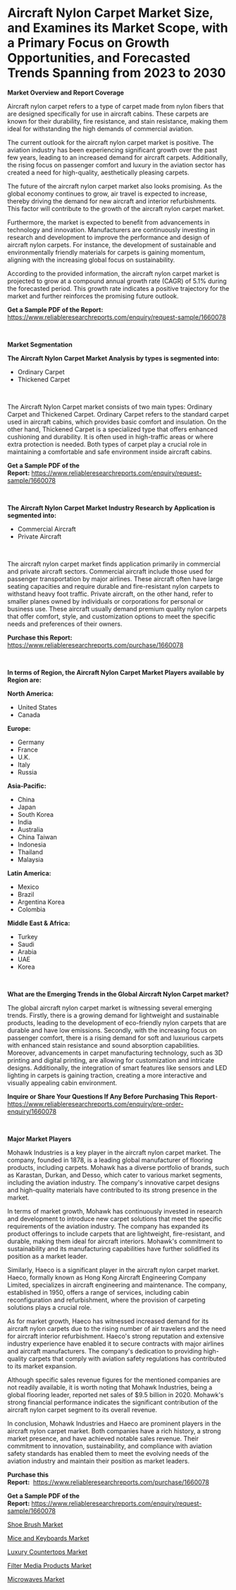 <p><h1>Aircraft Nylon Carpet Market Size, and Examines its Market Scope, with a Primary Focus on Growth Opportunities, and Forecasted Trends Spanning from 2023 to 2030</h1></p><p><strong>Market Overview and Report Coverage</strong></p>
<p><p>Aircraft nylon carpet refers to a type of carpet made from nylon fibers that are designed specifically for use in aircraft cabins. These carpets are known for their durability, fire resistance, and stain resistance, making them ideal for withstanding the high demands of commercial aviation.</p><p>The current outlook for the aircraft nylon carpet market is positive. The aviation industry has been experiencing significant growth over the past few years, leading to an increased demand for aircraft carpets. Additionally, the rising focus on passenger comfort and luxury in the aviation sector has created a need for high-quality, aesthetically pleasing carpets.</p><p>The future of the aircraft nylon carpet market also looks promising. As the global economy continues to grow, air travel is expected to increase, thereby driving the demand for new aircraft and interior refurbishments. This factor will contribute to the growth of the aircraft nylon carpet market.</p><p>Furthermore, the market is expected to benefit from advancements in technology and innovation. Manufacturers are continuously investing in research and development to improve the performance and design of aircraft nylon carpets. For instance, the development of sustainable and environmentally friendly materials for carpets is gaining momentum, aligning with the increasing global focus on sustainability.</p><p>According to the provided information, the aircraft nylon carpet market is projected to grow at a compound annual growth rate (CAGR) of 5.1% during the forecasted period. This growth rate indicates a positive trajectory for the market and further reinforces the promising future outlook.</p></p>
<p><strong>Get a Sample PDF of the Report:</strong> <a href="https://www.reliableresearchreports.com/enquiry/request-sample/1660078">https://www.reliableresearchreports.com/enquiry/request-sample/1660078</a></p>
<p>&nbsp;</p>
<p><strong>Market Segmentation</strong></p>
<p><strong>The Aircraft Nylon Carpet Market Analysis by types is segmented into:</strong></p>
<p><ul><li>Ordinary Carpet</li><li>Thickened Carpet</li></ul></p>
<p>&nbsp;</p>
<p><p>The Aircraft Nylon Carpet market consists of two main types: Ordinary Carpet and Thickened Carpet. Ordinary Carpet refers to the standard carpet used in aircraft cabins, which provides basic comfort and insulation. On the other hand, Thickened Carpet is a specialized type that offers enhanced cushioning and durability. It is often used in high-traffic areas or where extra protection is needed. Both types of carpet play a crucial role in maintaining a comfortable and safe environment inside aircraft cabins.</p></p>
<p><strong>Get a Sample PDF of the Report:</strong>&nbsp;<a href="https://www.reliableresearchreports.com/enquiry/request-sample/1660078">https://www.reliableresearchreports.com/enquiry/request-sample/1660078</a></p>
<p>&nbsp;</p>
<p><strong>The Aircraft Nylon Carpet Market Industry Research by Application is segmented into:</strong></p>
<p><ul><li>Commercial Aircraft</li><li>Private Aircraft</li></ul></p>
<p>&nbsp;</p>
<p><p>The aircraft nylon carpet market finds application primarily in commercial and private aircraft sectors. Commercial aircraft include those used for passenger transportation by major airlines. These aircraft often have large seating capacities and require durable and fire-resistant nylon carpets to withstand heavy foot traffic. Private aircraft, on the other hand, refer to smaller planes owned by individuals or corporations for personal or business use. These aircraft usually demand premium quality nylon carpets that offer comfort, style, and customization options to meet the specific needs and preferences of their owners.</p></p>
<p><strong>Purchase this Report:</strong>&nbsp; <a href="https://www.reliableresearchreports.com/purchase/1660078">https://www.reliableresearchreports.com/purchase/1660078</a></p>
<p>&nbsp;</p>
<p><strong>In terms of Region, the Aircraft Nylon Carpet Market Players available by Region are:</strong></p>
<p>
    <p> <strong> North America: </strong>
        <ul>
            <li>United States</li>
            <li>Canada</li>
        </ul>
        </p> 
    <p> <strong> Europe: </strong>
        <ul>
            <li>Germany</li>
            <li>France</li>
            <li>U.K.</li>
            <li>Italy</li>
            <li>Russia</li>
        </ul>
        </p> 
    <p> <strong> Asia-Pacific: </strong>
        <ul>
            <li>China</li>
            <li>Japan</li>
            <li>South Korea</li>
            <li>India</li>
            <li>Australia</li>
            <li>China Taiwan</li>
            <li>Indonesia</li>
            <li>Thailand</li>
            <li>Malaysia</li>
        </ul>
        </p> 
    <p> <strong> Latin America: </strong>
        <ul>
            <li>Mexico</li>
            <li>Brazil</li>
            <li>Argentina Korea</li>
            <li>Colombia</li>
        </ul>
        </p> 
    <p> <strong> Middle East & Africa: </strong>
        <ul>
            <li>Turkey</li>
            <li>Saudi</li>
            <li>Arabia</li>
            <li>UAE</li>
            <li>Korea</li>
        </ul>
    </p>
    </p>
<p>&nbsp;</p>
<p><strong>What are the Emerging Trends in the Global Aircraft Nylon Carpet market?</strong></p>
<p><p>The global aircraft nylon carpet market is witnessing several emerging trends. Firstly, there is a growing demand for lightweight and sustainable products, leading to the development of eco-friendly nylon carpets that are durable and have low emissions. Secondly, with the increasing focus on passenger comfort, there is a rising demand for soft and luxurious carpets with enhanced stain resistance and sound absorption capabilities. Moreover, advancements in carpet manufacturing technology, such as 3D printing and digital printing, are allowing for customization and intricate designs. Additionally, the integration of smart features like sensors and LED lighting in carpets is gaining traction, creating a more interactive and visually appealing cabin environment.</p></p>
<p><strong>Inquire or Share Your Questions If Any Before Purchasing This Report</strong>- <a href="https://www.reliableresearchreports.com/enquiry/pre-order-enquiry/1660078">https://www.reliableresearchreports.com/enquiry/pre-order-enquiry/1660078</a></p>
<p>&nbsp;</p>
<p><strong>Major Market Players</strong></p>
<p><p>Mohawk Industries is a key player in the aircraft nylon carpet market. The company, founded in 1878, is a leading global manufacturer of flooring products, including carpets. Mohawk has a diverse portfolio of brands, such as Karastan, Durkan, and Desso, which cater to various market segments, including the aviation industry. The company's innovative carpet designs and high-quality materials have contributed to its strong presence in the market.</p><p>In terms of market growth, Mohawk has continuously invested in research and development to introduce new carpet solutions that meet the specific requirements of the aviation industry. The company has expanded its product offerings to include carpets that are lightweight, fire-resistant, and durable, making them ideal for aircraft interiors. Mohawk's commitment to sustainability and its manufacturing capabilities have further solidified its position as a market leader.</p><p>Similarly, Haeco is a significant player in the aircraft nylon carpet market. Haeco, formally known as Hong Kong Aircraft Engineering Company Limited, specializes in aircraft engineering and maintenance. The company, established in 1950, offers a range of services, including cabin reconfiguration and refurbishment, where the provision of carpeting solutions plays a crucial role.</p><p>As for market growth, Haeco has witnessed increased demand for its aircraft nylon carpets due to the rising number of air travelers and the need for aircraft interior refurbishment. Haeco's strong reputation and extensive industry experience have enabled it to secure contracts with major airlines and aircraft manufacturers. The company's dedication to providing high-quality carpets that comply with aviation safety regulations has contributed to its market expansion.</p><p>Although specific sales revenue figures for the mentioned companies are not readily available, it is worth noting that Mohawk Industries, being a global flooring leader, reported net sales of $9.5 billion in 2020. Mohawk's strong financial performance indicates the significant contribution of the aircraft nylon carpet segment to its overall revenue.</p><p>In conclusion, Mohawk Industries and Haeco are prominent players in the aircraft nylon carpet market. Both companies have a rich history, a strong market presence, and have achieved notable sales revenue. Their commitment to innovation, sustainability, and compliance with aviation safety standards has enabled them to meet the evolving needs of the aviation industry and maintain their position as market leaders.</p></p>
<p><strong>Purchase this Report:</strong>&nbsp;&nbsp;<a href="https://www.reliableresearchreports.com/purchase/1660078">https://www.reliableresearchreports.com/purchase/1660078</a></p>
<p></p>
<p><strong>Get a Sample PDF of the Report:</strong>&nbsp;<a href="https://www.reliableresearchreports.com/enquiry/request-sample/1660078">https://www.reliableresearchreports.com/enquiry/request-sample/1660078</a></p>
<p><p><a href="https://www.linkedin.com/pulse/shoe-brush-market-size-share-global-analysis-report-2023-clgde/">Shoe Brush Market</a></p><p><a href="https://www.linkedin.com/pulse/mice-keyboards-market-share-amp-new-trends-analysis-report-nqike/">Mice and Keyboards Market</a></p><p><a href="https://medium.com/@yuvicharp23/luxury-countertops-market-size-and-market-trends-complete-industry-overview-2023-to-2030-5c28f91c9e6b">Luxury Countertops Market</a></p><p><a href="https://medium.com/@kartik.reportprime/filter-media-products-market-size-market-outlook-and-market-forecast-2023-to-2030-f12e76bd15f5">Filter Media Products Market</a></p><p><a href="https://www.linkedin.com/pulse/microwaves-market-insights-players-forecast-till-2030-fresco-agency-24uve/">Microwaves Market</a></p></p>
